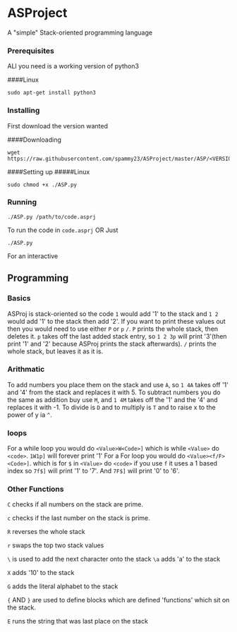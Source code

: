 # ASProject

A "simple" Stack-oriented programming language

### Prerequisites

ALl you need is a working version of python3

####Linux
```
sudo apt-get install python3
```

### Installing
First download the version wanted

####Downloading
```
wget https://raw.githubusercontent.com/spammy23/ASProject/master/ASP/<VERSION>/ASP.py
```

####Setting up
#####Linux
```
sudo chmod +x ./ASP.py
```
### Running
```
./ASP.py /path/to/code.asprj
```
To run the code in `code.asprj`
OR
Just
```
./ASP.py
```
For an interactive

## Programming
### Basics
ASProj is stack-oriented so the code `1` would add '1' to the stack and `1 2` would add '1' to the stack then add '2'.
If you want to print these values out then you would need to use either `P` or `p` `/`. `P` prints the whole stack, then deletes it. `p` takes off the last added stack entry, so `1 2 3p` will print '3'(then print '1' and '2' because ASProj prints the stack afterwards). `/` prints the whole stack, but leaves it as it is.
### Arithmatic
To add numbers you place them on the stack and use `A`, so `1 4A` takes off '1' and '4' from the stack and replaces it with 5.
To subtract numbers you do the same as addition buy use `M`, and `1 4M` takes off the '1' and the '4' and replaces it with -1.
To divide is `D` and to multiply is `T` and to raise x to the power of y ia `^`.
### loops
For a while loop you would do `<Value>W<Code>]` which is while `<Value>` do `<code>`. `1W1p]` will forever print '1'
For a For loop you would do `<Value><f/F><Code>]`. which is for `$` in `<Value>` do `<code>` if you use `f` it uses a 1 based index so `7f$]` will print '1' to '7'. And `7F$]` will print '0' to '6'.
### Other Functions
`C` checks if all numbers on the stack are prime.

`c` checks if the last number on the stack is prime.

`R` reverses the whole stack

`r` swaps the top two stack values

`\` is used to add the next character onto the stack `\a` adds 'a' to the stack

`X` adds '10' to the stack

`G` adds the literal alphabet to the stack

`{` AND `}` are used to define blocks which are defined 'functions' which sit on the stack.

`E` runs the string that was last place on the stack

